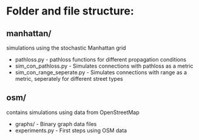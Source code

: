 # Folder and file structure:
## manhattan/
simulations using the stochastic Manhattan grid
- pathloss.py - pathloss functions for different propagation conditions
- sim_con_pathloss.py - Simulates connections with pathloss as a metric
- sim_con_range_seperate.py - Simulates connections with range as a metric, seperately for different street types
## osm/ 
contains simulations using data from OpenStreetMap
- graphs/ - Binary graph data files
- experiments.py - First steps using OSM data

